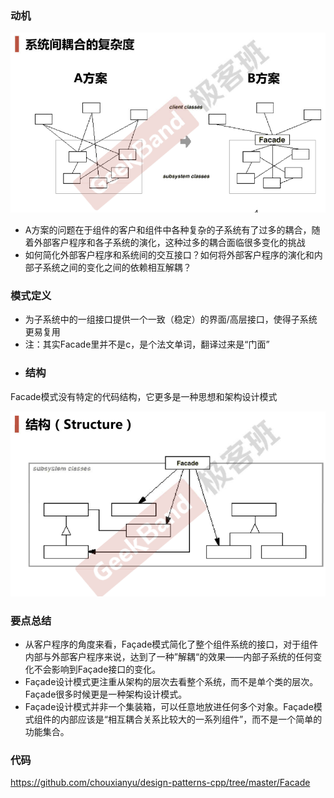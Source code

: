 ### 动机

![](./images/coupling.png)

* A方案的问题在于组件的客户和组件中各种复杂的子系统有了过多的耦合，随着外部客户程序和各子系统的演化，这种过多的耦合面临很多变化的挑战
* 如何简化外部客户程序和系统间的交互接口？如何将外部客户程序的演化和内部子系统之间的变化之间的依赖相互解耦？

### 模式定义

* 为子系统中的一组接口提供一个一致（稳定）的界面/高层接口，使得子系统更易复用
* 注：其实Facade里并不是c，是个法文单词，翻译过来是“门面”
* ### 结构

Facade模式没有特定的代码结构，它更多是一种思想和架构设计模式

![](./images/Facade.png)

### 要点总结

* 从客户程序的角度来看，Façade模式简化了整个组件系统的接口，对于组件内部与外部客户程序来说，达到了一种”解耦“的效果——内部子系统的任何变化不会影响到Façade接口的变化。
* Façade设计模式更注重从架构的层次去看整个系统，而不是单个类的层次。Façade很多时候更是一种架构设计模式。
* Façade设计模式并非一个集装箱，可以任意地放进任何多个对象。Façade模式组件的内部应该是“相互耦合关系比较大的一系列组件”，而不是一个简单的功能集合。

### 代码

https://github.com/chouxianyu/design-patterns-cpp/tree/master/Facade
